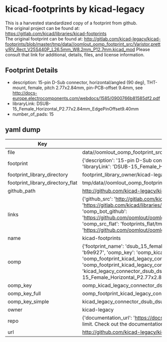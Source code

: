 # kicad-footprints by kicad-legacy  
This is a harvested standardized copy of a footprint from github.  
The original project can be found at:  
https://gitlab.com/kicad/libraries/kicad-footprints  
The original footprint can be found at:
http://gitlab.com/kicad-legacy/kicad-footprints/blob/master/tmp/data//oomlout_oomp_footprint_src/Varistor.pretty/RV_Rect_V25S440P_L26.5mm_W8.2mm_P12.7mm.kicad_mod
Please consult that link for additional, details, files, and license information.  
## Footprint Details
* description: 15-pin D-Sub connector, horizontal/angled (90 deg), THT-mount, female, pitch 2.77x2.84mm, pin-PCB-offset 9.4mm, see http://docs-europe.electrocomponents.com/webdocs/1585/0900766b81585df2.pdf  
* libraryLink: DSUB-15_Female_Horizontal_P2.77x2.84mm_EdgePinOffset9.40mm  
* number_of_pads: 15  
## yaml dump  
| Key | Value |  
| --- | --- |  
| file | data//oomlout_oomp_footprint_src/kicad-footprints/Connector_Dsub.pretty/DSUB-15_Female_Horizontal_P2.77x2.84mm_EdgePinOffset9.40mm.kicad_mod |  
| footprint | {'description': '15-pin D-Sub connector, horizontal/angled (90 deg), THT-mount, female, pitch 2.77x2.84mm, pin-PCB-offset 9.4mm, see http://docs-europe.electrocomponents.com/webdocs/1585/0900766b81585df2.pdf', 'libraryLink': 'DSUB-15_Female_Horizontal_P2.77x2.84mm_EdgePinOffset9.40mm', 'number_of_pads': 15} |  
| footprint_library_directory | footprint_library_owner/kicad-legacy_kicad-footprints |  
| footprint_library_directory_flat | tmp/data//oomlout_oomp_footprint_src/footprints_flat/kicad_legacy_connector_dsub_dsub_15_female_horizontal_p2_77x2_84mm_edgepinoffset9_40mm/working |  
| github_path | http://github.com/kicad-legacy/kicad-footprints/blob/master/tmp/data//oomlout_oomp_footprint_src/Connector_Dsub.pretty/DSUB-15_Female_Horizontal_P2.77x2.84mm_EdgePinOffset9.40mm.kicad_mod |  
| links | {'github_src': 'http://gitlab.com/kicad-legacy/kicad-footprints/blob/master/tmp/data//oomlout_oomp_footprint_src/Varistor.pretty/RV_Rect_V25S440P_L26.5mm_W8.2mm_P12.7mm.kicad_mod', 'github_src_repo': 'https://gitlab.com/kicad/libraries/kicad-footprints', 'oomp_bot': 'tmp/data//oomlout_oomp_footprint_src/footprints/kicad_legacy_connector_dsub_dsub_15_female_horizontal_p2_77x2_84mm_edgepinoffset9_40mm/working', 'oomp_bot_github': 'https://github.com/oomlout/oomlout_oomp_footprint_bot/tree/main/tmp/data//oomlout_oomp_footprint_src/footprints/kicad_legacy_connector_dsub_dsub_15_female_horizontal_p2_77x2_84mm_edgepinoffset9_40mm/working', 'oomp_src_flat': 'footprints_flat/tmp/data//oomlout_oomp_footprint_src/footprints_flat/kicad_legacy_connector_dsub_dsub_15_female_horizontal_p2_77x2_84mm_edgepinoffset9_40mm/working', 'oomp_src_flat_github': 'https://github.com/oomlout/oomlout_oomp_footprint_src/tree/main/tmp/data//oomlout_oomp_footprint_src/footprints_flat/kicad_legacy_connector_dsub_dsub_15_female_horizontal_p2_77x2_84mm_edgepinoffset9_40mm/working'} |  
| name | kicad-footprints |  
| oomp | {'footprint_name': 'dsub_15_female_horizontal_p2_77x2_84mm_edgepinoffset9_40mm', 'library_name': 'connector_dsub', 'md5': 'b9e927566a70ed363eca1451b3feea4f', 'md5_10': 'b9e927566a', 'md5_5': 'b9e92', 'md5_6': 'b9e927', 'oomp_key': 'oomp_kicad_legacy_connector_dsub_dsub_15_female_horizontal_p2_77x2_84mm_edgepinoffset9_40mm', 'oomp_key_extra': 'oomp_footprint_kicad_legacy_connector_dsub_dsub_15_female_horizontal_p2_77x2_84mm_edgepinoffset9_40mm', 'oomp_key_full': 'oomp_footprint_kicad_legacy_connector_dsub_dsub_15_female_horizontal_p2_77x2_84mm_edgepinoffset9_40mm_b9e927', 'oomp_key_simple': 'kicad_legacy_connector_dsub_dsub_15_female_horizontal_p2_77x2_84mm_edgepinoffset9_40mm', 'original_filename': 'data//oomlout_oomp_footprint_src/kicad-footprints/Connector_Dsub.pretty/DSUB-15_Female_Horizontal_P2.77x2.84mm_EdgePinOffset9.40mm.kicad_mod', 'owner_name': 'kicad_legacy'} |  
| oomp_key | oomp_kicad_legacy_connector_dsub_dsub_15_female_horizontal_p2_77x2_84mm_edgepinoffset9_40mm |  
| oomp_key_full | oomp_footprint_kicad_legacy_connector_dsub_dsub_15_female_horizontal_p2_77x2_84mm_edgepinoffset9_40mm |  
| oomp_key_simple | kicad_legacy_connector_dsub_dsub_15_female_horizontal_p2_77x2_84mm_edgepinoffset9_40mm |  
| owner | kicad-legacy |  
| repo | {'documentation_url': 'https://docs.github.com/rest/overview/resources-in-the-rest-api#rate-limiting', 'message': "API rate limit exceeded for 84.66.142.224. (But here's the good news: Authenticated requests get a higher rate limit. Check out the documentation for more details.)"} |  
| url | http://github.com/kicad-legacy/kicad-footprints |  

